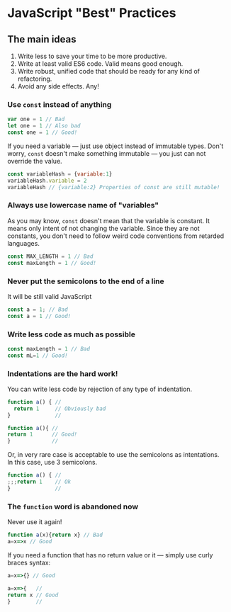# JavaScript "Best" Practices
## The main ideas
1. Write less to save your time to be more productive.
2. Write at least valid ES6 code. Valid means good enough.
3. Write robust, unified code that should be ready for any kind of refactoring.
4. Avoid any side effects. Any!

### Use `const` instead of anything
```js
var one = 1 // Bad
let one = 1 // Also bad
const one = 1 // Good!
```
If you need a variable — just use object instead of immutable types. Don't worry, `const` doesn't make something immutable — you just can not override the value.
```js
const variableHash = {variable:1}
variableHash.variable = 2
variableHash // {variable:2} Properties of const are still mutable!
```

### Always use lowercase name of "variables"
As you may know, `const` doesn't mean that the variable is constant. It means only intent of not changing the variable. Since they are not constants, you don't need to follow weird code conventions from retarded languages.
```js
const MAX_LENGTH = 1 // Bad
const maxLength = 1 // Good!
```

### Never put the semicolons to the end of a line
It will be still valid JavaScript
```js
const a = 1; // Bad
const a = 1 // Good!
```

### Write less code as much as possible
```js
const maxLength = 1 // Bad
const mL=1 // Good!
```

### Indentations are the hard work!
You can write less code by rejection of any type of indentation.
```js
function a() { //
  return 1     // Obviously bad
}              //

function a(){ //
return 1      // Good!
}             //
```
Or, in very rare case is acceptable to use the semicolons as intentations.  
In this case, use 3 semicolons.
```js
function a() { //
;;;return 1    // Ok
}              //
```

### The `function` word is abandoned now
Never use it again!
```js
function a(x){return x} // Bad
a=x=>x // Good
```
If you need a function that has no return value or it  — simply use curly braces syntax:
```js
a=x=>{} // Good

a=x=>{   //
return x // Good
}        //
```
